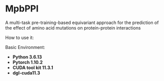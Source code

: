 # MpbPPI
A multi-task pre-training-based equivariant approach for the prediction of the effect of amino acid mutations on protein-protein interactions

How to use it:

Basic Environment:
* __Python 3.6.13__
* __Pytorch 1.10.2__
* __CUDA tool kit 11.3.1__
* __dgl-cuda11.3__
